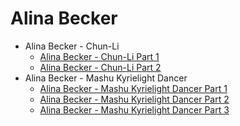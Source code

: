 # Alina Becker

* Alina Becker - Chun-Li
    * [Alina Becker - Chun-Li Part 1](https://www.reddit.com/r/CentralNudity/comments/1692dem/alina_becker_chunli_part_12/)
    * [Alina Becker - Chun-Li Part 2](https://www.reddit.com/r/CentralNudity/comments/169qfiv/alina_becker_chunli_part_22/)
* Alina Becker - Mashu Kyrielight Dancer
    * [Alina Becker - Mashu Kyrielight Dancer Part 1](https://www.reddit.com/r/CentralNudity/comments/16z7bb1/alina_becker_mashu_kyrielight_dancer_part_13/)
    * [Alina Becker - Mashu Kyrielight Dancer Part 2](https://www.reddit.com/r/CentralNudity/comments/16z7dyq/alina_becker_mashu_kyrielight_dancer_part_23/)
    * [Alina Becker - Mashu Kyrielight Dancer Part 3](https://www.reddit.com/r/CentralNudity/comments/16z7eoe/alina_becker_mashu_kyrielight_dancer_part_33/)